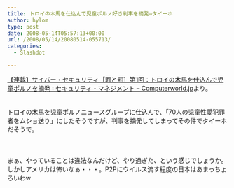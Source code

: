```yaml
---
title: トロイの木馬を仕込んで児童ポルノ好き判事を摘発→タイーホ
author: hylom
type: post
date: 2008-05-14T05:57:13+00:00
url: /2008/05/14/20080514-055713/
categories:
  - Slashdot

---
```

 [【連載】サイバー・セキュリティ［罪と罰］第1回：トロイの木馬を仕込んで児童ポルノを摘発 : セキュリティ・マネジメント &#8211; Computerworld.jp][1]より。  
</br>   
トロイの木馬を児童ポルノニュースグループに仕込んで、「70人の児童性愛犯罪者をムショ送り」にしたそうですが、判事を摘発してしまってその件でタイーホだそうで。</br>  
</br>   
まぁ、やっていることは違法なんだけど、やり過ぎた、という感じでしょうか。しかしアメリカは怖いなぁ・・・。P2Pにウイルス流す程度の日本はあまっちょろいわw</br>  
</br>  
</br>

 [1]: http://www.computerworld.jp/topics/vs/107409.html